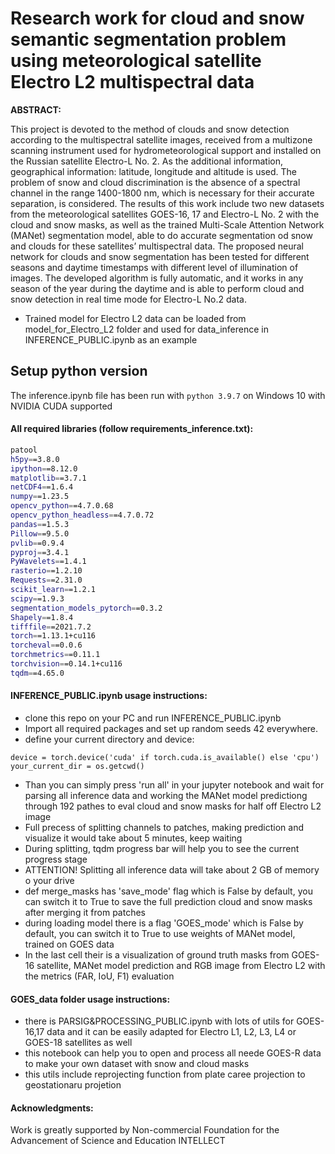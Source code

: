 # Research work for cloud and snow semantic segmentation problem using meteorological satellite Electro L2 multispectral data #

**ABSTRACT:**

This project is devoted to the method of clouds and snow detection according to the multispectral satellite images, received from a multizone scanning instrument used for hydrometeorological support and installed on the Russian satellite Electro-L No. 2. As the additional information, geographical information: latitude, longitude and altitude is used. The problem of snow and cloud discrimination is the absence of a spectral channel in the range 1400-1800 nm, which is necessary for their accurate separation, is considered. The results of this work include two new datasets from the meteorological satellites GOES-16, 17 and Electro-L No. 2 with the cloud and snow masks, as well as the trained Multi-Scale Attention Network (MANet) segmentation model, able to do accurate segmentation od snow and clouds for these satellites’ multispectral data. The proposed  neural network for clouds and snow segmentation has been tested for different seasons and daytime timestamps with different level of illumination of images. The developed algorithm is fully automatic, and it works in any season of the year during the daytime and is able to perform cloud and snow detection in real time mode for Electro-L No.2 data.

- Trained model for Electro L2 data can be loaded from model_for_Electro_L2 folder and used for data_inference in INFERENCE_PUBLIC.ipynb as an example

## Setup python version
The inference.ipynb file has been run with `python 3.9.7` on Windows 10 with NVIDIA CUDA supported 

#### All required libraries (follow requirements_inference.txt):

```bash
patool
h5py==3.8.0
ipython==8.12.0
matplotlib==3.7.1
netCDF4==1.6.4
numpy==1.23.5
opencv_python==4.7.0.68
opencv_python_headless==4.7.0.72
pandas==1.5.3
Pillow==9.5.0
pvlib==0.9.4
pyproj==3.4.1
PyWavelets==1.4.1
rasterio==1.2.10
Requests==2.31.0
scikit_learn==1.2.1
scipy==1.9.3
segmentation_models_pytorch==0.3.2
Shapely==1.8.4
tifffile==2021.7.2
torch==1.13.1+cu116
torcheval==0.0.6
torchmetrics==0.11.1
torchvision==0.14.1+cu116
tqdm==4.65.0
```
#### INFERENCE_PUBLIC.ipynb usage instructions:

- clone this repo on your PC and run INFERENCE_PUBLIC.ipynb
- Import all required packages and set up random seeds 42 everywhere.
- define your current directory and device: 
```
device = torch.device('cuda' if torch.cuda.is_available() else 'cpu')
your_current_dir = os.getcwd()
```
- Than you can simply press 'run all' in your jupyter notebook and wait for parsing all inference data and working the MANet model predictiong through 192 pathes to eval cloud and snow masks for half off Electro L2 image
- Full precess of splitting channels to patches, making prediction and visualize it would take about 5 minutes, keep waiting
- During splitting, tqdm progress bar will help you to see the current progress stage 
- ATTENTION! Splitting all inference data will take about 2 GB of memory o your drive
- def merge_masks has 'save_mode' flag which is False by default, you can switch it to True to save the full prediction cloud and snow masks after merging it from patches
- during loading model there is a flag 'GOES_mode' which is False by default, you can switch it to True to use weights of MANet model, trained on GOES data
- In the last cell their is a visualization of ground truth masks from GOES-16 satellite, MANet model prediction and RGB image from Electro L2 with the metrics (FAR, IoU, F1) evaluation

#### GOES_data folder usage instructions:

- there is PARSIG&PROCESSING_PUBLIC.ipynb with lots of utils for GOES-16,17 data and it can be easily adapted for Electro L1, L2, L3, L4 or GOES-18 satellites as well
- this notebook can help you to open and process all neede GOES-R data to make your own dataset with snow and cloud masks
- this utils include reprojecting function from plate caree projection to geostationaru projetion

#### Acknowledgments:

Work is greatly supported by Non-commercial Foundation for the Advancement of Science and Education INTELLECT

